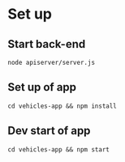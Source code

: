 # Set up

## Start back-end

`node apiserver/server.js`

## Set up of app

`cd vehicles-app && npm install`

## Dev start of app

`cd vehicles-app && npm start`
